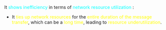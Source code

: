 It <span style="color:#00ffff">shows inefficiency</span> in terms of <span style="color:#00ffff">network resource utilization</span> :
- It <span style="color:#fffd01">ties up network resources</span> for the <span style="color:#fffd01">entire duration of the message transfer</span>, which can be a <span style="color:#fffd01">long time</span>, leading to <span style="color:#fffd01">resource underutilization</span>.